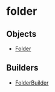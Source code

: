 # folder

## Objects

 * <span class="badge object-type-interface"></span> [Folder](./object-Folder.md)
## Builders

 * <span class="badge builder"></span> [FolderBuilder](./builder-FolderBuilder.md)

